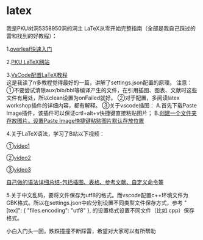 # latex
我是PKU树洞5358950洞的洞主
LaTeX从零开始完整指南（全部是我自己踩过的雷和找到的好教程）：

1.[overleaf快速入门](https://www.overleaf.com/learn/latex/Learn_LaTeX_in_30_minutes)

2.[PKU LaTeX网站](https://latex.pku.edu.cn)

3.[VsCode配置LaTeX教程](https://zhuanlan.zhihu.com/p/166523064)    
 这是我读了n多教程觉得最好的一篇，讲解了settings.json配置的原理。
注意：
①不要尝试清除aux/bib/bbl等编译产生的文件，在引用插图、图表、文献时这些文件有用处，所以clean设置为onFailed就好。
②对于配置，多阅读latex workshop插件的详细内容，都有解释。
③关于vscode插图：
A.首先下载Paste Image插件，该插件可以保证crtl+alt+v快捷键直接粘贴图片；
B.[创建一个文件夹存放图片。设置Paste Image快捷键粘贴图片默认存放位置](https://blog.csdn.net/javahighness/article/details/90454136?spm=1001.2014.3001.5506)

4.关于LaTeX语法，学习了B站以下视频：

①[video1](https://www.bilibili.com/video/BV15x411j7k6/?spm_id_from=333.999.0.0&vd_source=db6edf094802fef6bc67dbf99244ba0c)

②[video2](https://www.bilibili.com/video/BV11h41127FD/?spm_id_from=333.999.0.0&vd_source=db6edf094802fef6bc67dbf99244ba0c)

③[video3](https://www.bilibili.com/video/BV1qa4y1v7my/?spm_id_from=333.999.0.0&vd_source=db6edf094802fef6bc67dbf99244ba0c)

[自己做的语法详细总结-包括插图、表格、参考文献、自定义命令等](https://github.com/cryingnow/latex.git)

5.关于中文乱码，要将文件保存为utf8的格式。而vscode配置c++环境文件为GBK格式。所以在settings.json中应分别设置不同类型文件保存方式，参考 "[tex]": {
        "files.encoding": "utf8"
    },  的设置格式设置不同文件（比如.cpp）保存格式。

小白入门头一回，跌跌撞撞不断踩雷，希望对大家可以有所帮助
